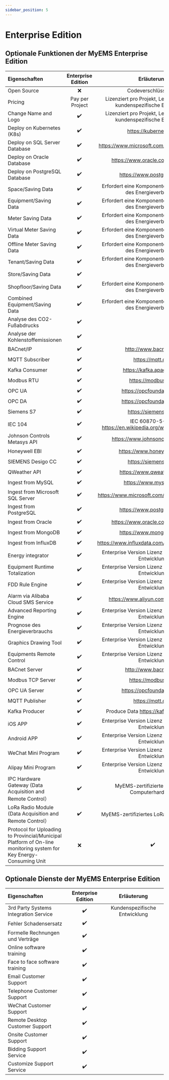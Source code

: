 ```yaml
---
sidebar_position: 5
---
```


# Enterprise Edition


## Optionale Funktionen der MyEMS Enterprise Edition

| Eigenschaften                    | Enterprise Edition | Erläuterung   |
| :---                             |  :----:            |  :----:       |
| Open Source                      | ❌      |  Codeverschlüsselung    |
| Pricing                          | Pay per Project | Lizenziert pro Projekt, Lebenszeit gültig, kundenspezifische Entwicklung  |
| Change Name and Logo             | ✔️        |  Lizenziert pro Projekt, Lebenszeit gültig, kundenspezifische Entwicklung |
| Deploy on Kubernetes (K8s)       |  ✔️        | https://kubernetes.io/ |
| Deploy on SQL Server Database    |  ✔️        | https://www.microsoft.com/en-us/sql-server |
| Deploy on Oracle Database        |  ✔️        | https://www.oracle.com/database/ |
| Deploy on PostgreSQL Database    |  ✔️        | https://www.postgresql.org/ |
| Space/Saving Data                |  ✔️        | Erfordert eine Komponente zur Vorhersage des Energieverbrauchs |
| Equipment/Saving Data            | ✔️        | Erfordert eine Komponente zur Vorhersage des Energieverbrauchs |
| Meter Saving Data                | ✔️        | Erfordert eine Komponente zur Vorhersage des Energieverbrauchs |
| Virtual Meter Saving Data        | ✔️        | Erfordert eine Komponente zur Vorhersage des Energieverbrauchs |
| Offline Meter Saving Data        | ✔️        | Erfordert eine Komponente zur Vorhersage des Energieverbrauchs |
| Tenant/Saving Data               |  ✔️        | Erfordert eine Komponente zur Vorhersage des Energieverbrauchs |
| Store/Saving Data                |  ✔️        |                      |
| Shopfloor/Saving Data            |  ✔️        | Erfordert eine Komponente zur Vorhersage des Energieverbrauchs |
| Combined Equipment/Saving Data   | ✔️        | Erfordert eine Komponente zur Vorhersage des Energieverbrauchs |
| Analyse des CO2-Fußabdrucks      | ✔️        |                      |
| Analyse der Kohlenstoffemissionen| ✔️        |                      |
| BACnet/IP                        | ✔️        | http://www.bacnet.org/ |
| MQTT Subscriber                  |  ✔️        | https://mqtt.org/ |
| Kafka Consumer                   |  ✔️        | https://kafka.apache.org/ |
| Modbus RTU                       |  ✔️        | https://modbus.org/ |
| OPC UA                           |  ✔️        | https://opcfoundation.org/ |
| OPC DA                           |  ✔️        | https://opcfoundation.org/ |
| Siemens S7                       |  ✔️        | https://siemens.com/ |
| IEC 104                          |  ✔️        | IEC 60870-5-104 https://en.wikipedia.org/wiki/IEC_60870-5 |
| Johnson Controls Metasys API     |  ✔️        | https://www.johnsoncontrols.com/ |
| Honeywell EBI                    |  ✔️        | https://www.honeywell.com/ |
| SIEMENS Desigo CC                |  ✔️        | https://siemens.com/ |
| QWeather API                     |  ✔️        | https://www.qweather.com/ |
| Ingest from MySQL                |  ✔️        | https://www.mysql.com/ |
| Ingest from Microsoft SQL Server |  ✔️        | https://www.microsoft.com/en-us/sql-server/ |
| Ingest from PostgreSQL           |  ✔️        | https://www.postgresql.org/ |
| Ingest from Oracle               |  ✔️        | https://www.oracle.com/database/ |
| Ingest from MongoDB              |  ✔️        | https://www.mongodb.com/ |
| Ingest from InfluxDB             |  ✔️        | https://www.influxdata.com/products/influxdb/ |
| Energy integrator                |  ✔️        | Enterprise Version Lizenz oder anpassbare Entwicklung |
| Equipment Runtime Totalization   |  ✔️        | Enterprise Version Lizenz oder anpassbare Entwicklung |
| FDD Rule Engine                  |  ✔️        | Enterprise Version Lizenz oder anpassbare Entwicklung |
| Alarm via Alibaba Cloud SMS Service| ✔️        | https://www.aliyun.com/product/sms |
| Advanced Reporting Engine        |  ✔️        | Enterprise Version Lizenz oder anpassbare Entwicklung |
| Prognose des Energieverbrauchs   |  ✔️        | Enterprise Version Lizenz oder anpassbare Entwicklung |
| Graphics Drawing Tool            |  ✔️        | Enterprise Version Lizenz oder anpassbare Entwicklung |
| Equipments Remote Control        |  ✔️        | Enterprise Version Lizenz oder anpassbare Entwicklung |
| BACnet Server                    |  ✔️        | http://www.bacnet.org/ |
| Modbus TCP Server                |  ✔️        | https://modbus.org/ |
| OPC UA Server                    |  ✔️        | https://opcfoundation.org/ |
| MQTT Publisher                   |  ✔️        | https://mqtt.org/ |
| Kafka Producer                   |  ✔️        | Produce Data https://kafka.apache.org/ |
| iOS APP                          |  ✔️        | Enterprise Version Lizenz oder anpassbare Entwicklung |
| Android APP                      |  ✔️        | Enterprise Version Lizenz oder anpassbare Entwicklung |
| WeChat Mini Program              |  ✔️        | Enterprise Version Lizenz oder anpassbare Entwicklung |
| Alipay Mini Program              |  ✔️        | Enterprise Version Lizenz oder anpassbare Entwicklung |
| IPC Hardware Gateway (Data Acquisition and Remote Control）| ✔️ | MyEMS-zertifizierte industrielle Computerhardware |
| LoRa Radio Module (Data Acquisition and Remote Control）   | ✔️ | MyEMS-zertifiziertes LoRa-Hardwaregerät |
| Protocol for Uploading to Provincial/Municipal Platform of On-line monitoring system for Key Energy-Consuming Unit | ❌     | ✔️        |                      |

## Optionale Dienste der MyEMS Enterprise Edition

| Eigenschaften                    | Enterprise Edition | Erläuterung   |
| :---                             |  :----:            |  :----:       |
| 3rd Party Systems Integration Service | ✔️        | Kundenspezifische Entwicklung |
| Fehler Schadensersatz            | ✔️         |                      |
| Formelle Rechnungen und Verträge | ✔️         |                      |
| Online software training         |  ✔️        |                      |
| Face to face software training   |  ✔️        |                      |
| Email Customer Support           |  ✔️        |                      |
| Telephone Customer Support       |  ✔️        |                      |
| WeChat Customer Support          |  ✔️        |                      |
| Remote Desktop Customer Support  |  ✔️        |                      |
| Onsite Customer Support          |  ✔️        |                      |
| Bidding Support Service          |  ✔️        |                      |
| Customize Support Service        |  ✔️        |                      |
